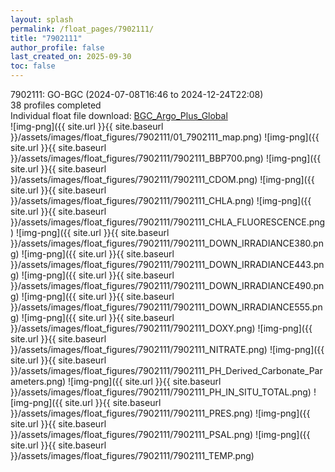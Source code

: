 ```yaml
---
layout: splash
permalink: /float_pages/7902111/
title: "7902111"
author_profile: false
last_created_on: 2025-09-30
toc: false
---
```

 
7902111: GO-BGC (2024-07-08T16:46 to 2024-12-24T22:08)\
38 profiles completed\
Individual float file download: [BGC_Argo_Plus_Global](https://ftp.soest.hawaii.edu/bgc_argo_plus/Individual_Floats/outliers_removed/7902111_Sprof_processed.nc)\
![img-png]({{ site.url }}{{ site.baseurl }}/assets/images/float_figures/7902111/01_7902111_map.png)
![img-png]({{ site.url }}{{ site.baseurl }}/assets/images/float_figures/7902111/7902111_BBP700.png)
![img-png]({{ site.url }}{{ site.baseurl }}/assets/images/float_figures/7902111/7902111_CDOM.png)
![img-png]({{ site.url }}{{ site.baseurl }}/assets/images/float_figures/7902111/7902111_CHLA.png)
![img-png]({{ site.url }}{{ site.baseurl }}/assets/images/float_figures/7902111/7902111_CHLA_FLUORESCENCE.png)
![img-png]({{ site.url }}{{ site.baseurl }}/assets/images/float_figures/7902111/7902111_DOWN_IRRADIANCE380.png)
![img-png]({{ site.url }}{{ site.baseurl }}/assets/images/float_figures/7902111/7902111_DOWN_IRRADIANCE443.png)
![img-png]({{ site.url }}{{ site.baseurl }}/assets/images/float_figures/7902111/7902111_DOWN_IRRADIANCE490.png)
![img-png]({{ site.url }}{{ site.baseurl }}/assets/images/float_figures/7902111/7902111_DOWN_IRRADIANCE555.png)
![img-png]({{ site.url }}{{ site.baseurl }}/assets/images/float_figures/7902111/7902111_DOXY.png)
![img-png]({{ site.url }}{{ site.baseurl }}/assets/images/float_figures/7902111/7902111_NITRATE.png)
![img-png]({{ site.url }}{{ site.baseurl }}/assets/images/float_figures/7902111/7902111_PH_Derived_Carbonate_Parameters.png)
![img-png]({{ site.url }}{{ site.baseurl }}/assets/images/float_figures/7902111/7902111_PH_IN_SITU_TOTAL.png)
![img-png]({{ site.url }}{{ site.baseurl }}/assets/images/float_figures/7902111/7902111_PRES.png)
![img-png]({{ site.url }}{{ site.baseurl }}/assets/images/float_figures/7902111/7902111_PSAL.png)
![img-png]({{ site.url }}{{ site.baseurl }}/assets/images/float_figures/7902111/7902111_TEMP.png)
